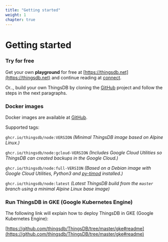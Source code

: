 ```yaml
---
title: "Getting started"
weight: 1
chapter: true
---
```


# Getting started

### Try for free

Get your own **playground** for free at [https://thingsdb.net](https://thingsdb.net) and continue reading at [connect](../connect).

Or.., build your own ThingsDB by cloning the [GitHub](https://github.com/thingsdb/ThingsDB) project and follow the steps in the next paragraphs.

### Docker images

Docker images are available at [GitHub](https://github.com/thingsdb/ThingsDB/pkgs/container/node/).


Supported tags:

`ghcr.io/thingsdb/node:VERSION` *(Minimal ThingsDB image based on Alpine Linux.)*

`ghcr.io/thingsdb/node:gcloud-VERSION` *(Includes Google Cloud Utilities so ThingsDB can created backups in the Google Cloud.)*

`ghcr.io/thingsdb/node:full-VERSION` *(Based on a Debian image with Google Cloud Utilities, Python3 and [py-timod](https://pypi.org/project/py-timod/) installed.)*

`ghcr.io/thingsdb/node:latest` *(Latest ThingsDB build from the `master` branch using a minimal Alpine Linux base image)*


### Run ThingsDB in GKE (Google Kubernetes Engine)

The following link will explain how to deploy ThingsDB in GKE (Google Kubernetes Engine):

[https://github.com/thingsdb/ThingsDB/tree/master/gke#readme](https://github.com/thingsdb/ThingsDB/tree/master/gke#readme)